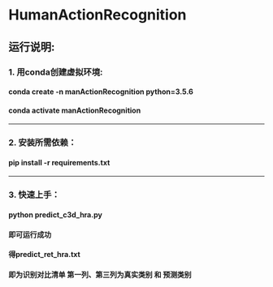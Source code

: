 # HumanActionRecognition
## 运行说明:
### 1. 用conda创建虚拟环境:
#### conda create -n manActionRecognition python=3.5.6
#### conda activate manActionRecognition
***

### 2. 安装所需依赖：
#### pip install -r requirements.txt
***

### 3. 快速上手：
#### python predict_c3d_hra.py
#### 即可运行成功
#### 得predict_ret_hra.txt
#### 即为识别对比清单 第一列、第三列为真实类别 和 预测类别
 
